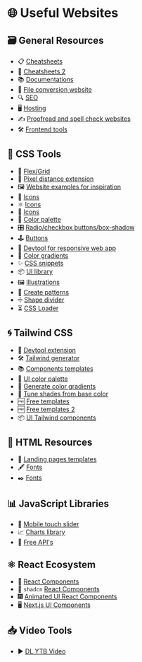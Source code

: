 # 🌐 Useful Websites 

## 🗃️ General Resources

  - 📋 [Cheatsheets](https://quickref.me)
  - 📘 [Cheatsheets 2](https://devhints.io)
  - 📚 [Documentations](https://devdocs.io)
  - 🔄 [File conversion website](https://www.vert.sh)
  - 🔍 [SEO](https://seotest.me)
  - 🖥️ [Hosting](https://sevalla.com)
  - ✍️ [Proofread and spell check websites](https://www.triplechecker.com)
  - 🛠️ [Frontend tools](https://omatsuri.app)

## 🎨 CSS Tools

  - 🧩 [Flex/Grid](https://flexboxlabs.netlify.app)
  - 📏 [Pixel distance extension](https://chromewebstore.google.com/detail/règle-en-ligne-—-taille-p/jdkcdajnaldgjmkdkkkgenbgdajaaapa)
  - 🖼️ [Website examples for inspiration](https://websitevice.com)
  - 🔮 [Icons](https://unicornicons.com/icons)
  - ⚛️ [Icons](https://react-icons.github.io/react-icons/icons/ai/)
  - 🌈 [Icons](https://lineicons.com/icons)
  - 🎨 [Color palette](https://coolors.co/palettes/trending)
  - 🎛️ [Radio/checkbox buttons/box-shadow](https://getcssscan.com/css-radios-examples)
  - 🕹️ [Buttons](https://markodenic.com/tools/buttons-generator/)
  - 📱 [Devtool for responsive web app](https://responsively.app)
  - 🌈 [Color gradients](https://uigradients.com/)
  - ✨ [CSS snippets](https://cssnippets.shefali.dev)
  - 📦 [UI library](https://uiverse.io)
  - 🖼️ [Illustrations](https://undraw.co/illustrations)
  - 🧩 [Create patterns](https://patternpad.com/editor.html)
  - ➗ [Shape divider](https://www.shapedivider.app)
  - ⏳ [CSS Loader](https://css-loaders.com/classic/)

## 🌀 Tailwind CSS

  - 🔧 [Devtool extension](https://chromewebstore.google.com/detail/gimli-tailwind/fojckembkmaoehhmkiomebhkcengcljl)
  - 🛠️ [Tailwind generator](https://tailwind-generator.com/generators)
  - 📚 [Components templates](https://tailgrids.com/components)
  - 🎨 [UI color palette](https://uicolors.app/create)
  - 🌈 [Generate color gradients](https://www.tailwindgradient.com/#generator)
  - 🎨 [Tune shades from base color](https://www.tailwindshades.com/)
  - 🆓 [Free templates](https://graygrids.com/templates/tag/tailwind)
  - 🆓 [Free templates 2](https://tailtemplates.com/templates)
  - 📦 [UI Tailwind components](https://flowbite.com)

## 📄 HTML Resources

  - 🚀 [Landing pages templates](https://htmlrev.com)
  - 🖋️ [Fonts](https://fontshare.com/)
  - ✒️ [Fonts](https://fontsource.org/)

## 📊 JavaScript Libraries

  - 📱 [Mobile touch slider](https://swiperjs.com)
  - 📈 [Charts library](https://www.chartjs.org)
  - 🪼 [Free API's](https://publicapis.dev)

## ⚛️ React Ecosystem

  - 🧩 [React Components](https://21st.dev/?tab=components&sort=recommended)
  - 🧨 `shadcn` [React Components](https://ui.shadcn.com)
  - 🎆 [Animated UI React Components](https://www.reactbits.dev/text-animations/fuzzy-text)
  - 🖥️ [Next.js UI Components](https://originui.com)

## 📥 Video Tools

  - ▶️ [DL YTB Video](https://cobalt.tools)
